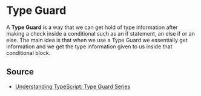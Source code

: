 # Type Guard

A **Type Guard** is a way that we can get hold of type information after making a check inside a conditional such as an if statement, an else if or an else. The main idea is that when we use a Type Guard we essentially get information and we get the type information given to us inside that conditional block.


## Source

- [Understanding TypeScript: Type Guard Series](https://ultimatecourses.com/blog/understanding-typescript-typeof-type-guard)
  